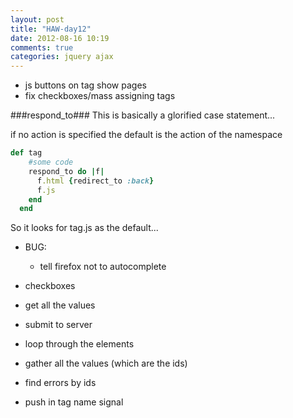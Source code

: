 ```yaml
---
layout: post
title: "HAW-day12"
date: 2012-08-16 10:19
comments: true
categories: jquery ajax
---
```


  - js buttons on tag show pages
  - fix checkboxes/mass assigning tags

###respond_to###
This is basically a glorified case statement...

if no action is specified the default is the action of the namespace
```ruby
def tag
    #some code
    respond_to do |f|
      f.html {redirect_to :back}
      f.js
    end
  end
```
So it looks for tag.js as the default...

- BUG:
  - tell firefox not to autocomplete

- checkboxes
- get all the values
- submit to server


- loop through the elements
- gather all the values (which are the ids)
- find errors by ids
- push in tag name signal